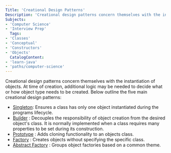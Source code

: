 ```yaml
---
Title: 'Creational Design Patterns'
Description: 'Creational design patterns concern themselves with the instantiation of objects.'
Subjects:
- 'Computer Science'
- 'Interview Prep'
  Tags:
- 'Classes'
- 'Conceptual'
- 'Constructors'
- 'Objects'
  CatalogContent:
- 'learn-java'
- 'paths/computer-science'
---
```


Creational design patterns concern themselves with the instantiation of objects. At time of creation, additional logic may be needed to decide what or how object type needs to be created. Below outline the five main creational design patterns:

- [Singleton](../general/singleton-pattern): Ensures a class has only one object instantiated during the programs lifecycle.
- [Builder](../general/builder-pattern) : Decouples the responsibility of object creation from the desired object's class. It is normally implemented when a class requires many properties to be set during its construction.
- [Prototype](../general/prototype-pattern) : Adds cloning functionality to an objects class.
- [Factory](../general/factory-pattern) : Creates objects without specifying the specific class.
- [Abstract Factory](../general/abstract-factory-pattern) : Groups object factories based on a common theme.
  